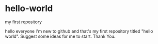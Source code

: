 # hello-world
my first repository

hello everyone 
I'm new to github and that's my first repository titled "hello world".
Suggest some ideas for me to start.
Thank You.
